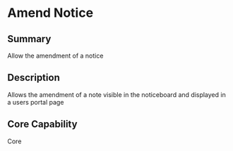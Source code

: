 # Amend Notice

## Summary

Allow the amendment of a notice

## Description

Allows the amendment of a note visible in the noticeboard and displayed in a users portal page

## Core Capability

Core
